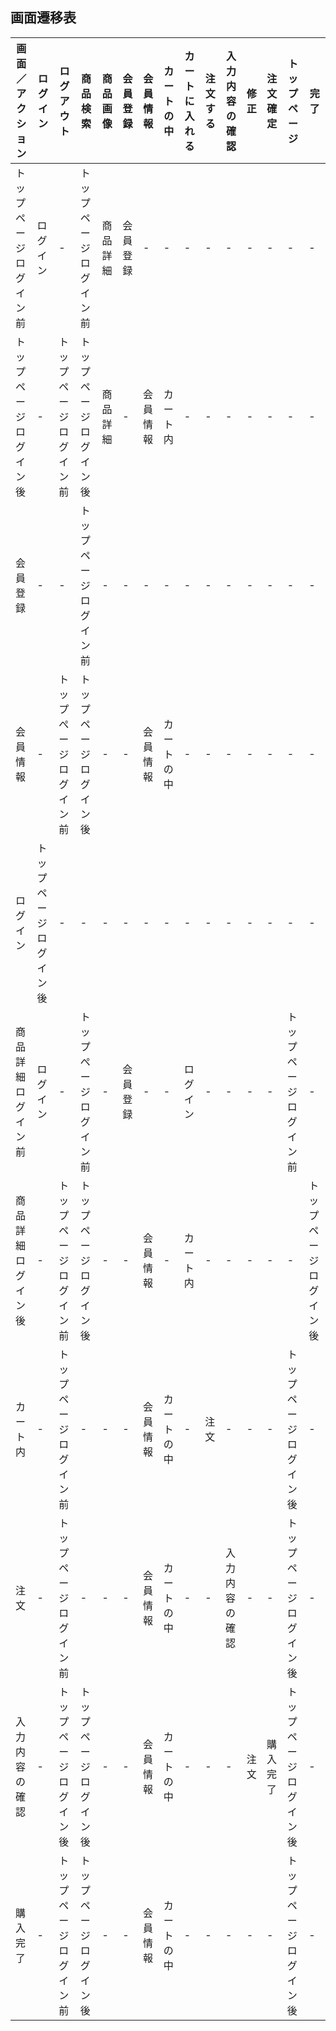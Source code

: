 ## 画面遷移表
|画面／アクション|ログイン|ログアウト|商品検索|商品画像|会員登録|会員情報|カートの中|カートに入れる|注文する|入力内容の確認|修正|注文確定|トップページ|完了|
|----------------|-------|----------|--------|--------|-------|--------|------|-------------|--------|--------|----|-------------|-------------|------------|
|トップページログイン前|ログイン|-|トップページログイン前|商品詳細|会員登録|-|-|-|-|-|-|-|-|-|トップページログイン前|
|トップページログイン後|-|トップページログイン前|トップページログイン後|商品詳細|-|会員情報|カート内|-|-|-|-|-|-|-|トップページログイン後|
|会員登録|-|-|トップページログイン前|-|-|-|-|-|-|-|-|-|-|-|トップページ|
|会員情報|-|トップぺージログイン前|トップページログイン後|-|-|会員情報|カートの中|-|-|-|-|-|-|-|トップページ|
|ログイン|トップページログイン後|-|-|-|-|-|-|-|-|-|-|-|-|-|トップページ|
|商品詳細ログイン前|ログイン|-|トップぺージログイン前|-|会員登録|-|-|ログイン|-|-|-|-|トップページログイン前|-|
|商品詳細ログイン後|-|トップページログイン前|トップページログイン後|-|-|会員情報|-|カート内|-|-|-|-|-|トップページログイン後|-|
|カート内|-|トップページログイン前|-|-|-|会員情報|カートの中|-|注文|-|-|-|トップページログイン後|-|
|注文|-|トップページログイン前|-|-|-|会員情報|カートの中|-|-|入力内容の確認|-|-|トップページログイン後|-|
|入力内容の確認|-|トップページログイン後|トップページログイン後|-|-|会員情報|カートの中|-|-|-|注文|購入完了|トップページログイン後|-|
|購入完了|-|トップページログイン前|トップページログイン後|-|-|会員情報|カートの中|-|-|-|-|-|トップページログイン後|-|

